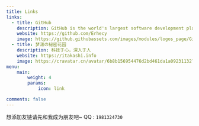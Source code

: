 ```yaml
---
title: Links
links:
  - title: GitHub
    description: GitHub is the world's largest software development platform.
    website: https://github.com/Erhecy
    image: https://github.githubassets.com/images/modules/logos_page/GitHub-Mark.png
  - title: 梦潇の秘密花园
    description: 科技于心，深入于人
    website: https://itakashi.info
    image: https://cravatar.cn/avatar/6b8b156954476d2bd461da1a09231132?s=256&d=mm&r=g
menu:
    main: 
        weight: 4
        params:
            icon: link

comments: false
---
```


想添加友链请先和我成为朋友吧~ QQ : `1981324730`